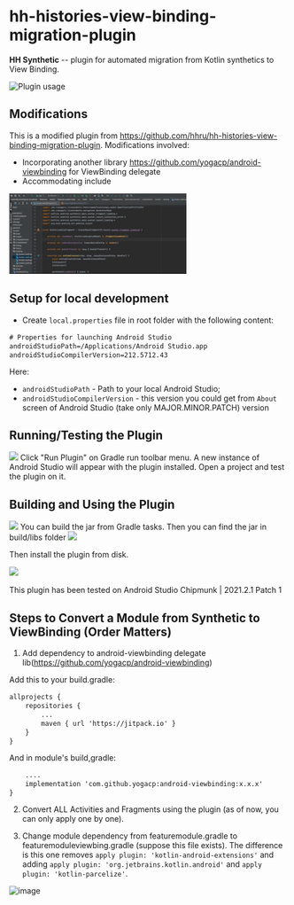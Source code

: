 # hh-histories-view-binding-migration-plugin

<!-- Plugin description -->
**HH Synthetic** -- plugin for automated migration from Kotlin synthetics to View Binding.
<!-- Plugin description end -->

![Plugin usage](/docs/assets/Plugin_usage.gif)

## Modifications
This is a modified plugin from https://github.com/hhru/hh-histories-view-binding-migration-plugin.
Modifications involved:
- Incorporating another library https://github.com/yogacp/android-viewbinding for ViewBinding delegate 
- Accommodating include

![Usage with include](docs/assets/Usage_with_include.gif)

## Setup for local development

- Create `local.properties` file in root folder with the following content:

```properties
# Properties for launching Android Studio
androidStudioPath=/Applications/Android Studio.app
androidStudioCompilerVersion=212.5712.43
```

Here:

- `androidStudioPath` - Path to your local Android Studio;
- `androidStudioCompilerVersion` - this version you could get from `About` screen of Android Studio (take only MAJOR.MINOR.PATCH) version

## Running/Testing the Plugin
<img src="https://user-images.githubusercontent.com/25334720/190074841-020d3d8d-5f08-4cc2-81ae-79ea67727d21.png" width="400"/>
Click "Run Plugin" on Gradle run toolbar menu. A new instance of Android Studio will appear with the plugin installed. Open a project and test the plugin on it.


## Building and Using the Plugin
<img src="https://user-images.githubusercontent.com/25334720/190076617-bce263a1-2f9e-438d-823c-b75981827139.png" width="300"/>
You can build the jar from Gradle tasks. Then you can find the jar in build/libs folder

<img src="https://user-images.githubusercontent.com/25334720/190077949-84ea576b-12b9-47c7-b943-462f29aa3f1d.png" width="400"/>

Then install the plugin from disk.

<img src="https://user-images.githubusercontent.com/25334720/190078152-905800c9-4d2b-4991-ab98-121394a5cfa8.png" width="400"/>

This plugin has been tested on Android Studio Chipmunk | 2021.2.1 Patch 1

## Steps to Convert a Module from Synthetic to ViewBinding (Order Matters)
1. Add dependency to android-viewbinding delegate lib(https://github.com/yogacp/android-viewbinding)

Add this to your build.gradle:
```
allprojects {
	repositories {
		...
		maven { url 'https://jitpack.io' }
	}
}
```

And in module's build,gradle:
```dependencies {
    ....
    implementation 'com.github.yogacp:android-viewbinding:x.x.x'
}
```

2. Convert ALL Activities and Fragments using the plugin (as of now, you can only apply one by one).

3. Change module dependency from featuremodule.gradle to featuremoduleviewbing.gradle (suppose this file exists). The difference is this one removes `apply plugin: 'kotlin-android-extensions'` and adding `apply plugin: 'org.jetbrains.kotlin.android'` and `apply plugin: 'kotlin-parcelize'`.

![image](https://user-images.githubusercontent.com/25334720/190081932-410b21e6-14a5-493b-b9ee-2760757a4abe.png)


